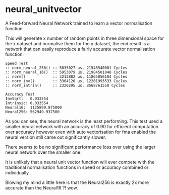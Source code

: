 # neural_unitvector
A Feed-forward Neural Network trained to learn a vector normalisation function.

This will generate x number of random points in three dimensional space for the x dataset and normalise them for the y dataset, the end result is a network that can easily reproduce a fairly accurate vector normalisation function.

```
Speed Test
:: norm_neural_256() :: 5835027 μs, 21548540001 Cycles
:: norm_neural_16()  :: 5953079 μs, 21984501048 Cycles
:: norm()            :: 3212882 μs, 11865056104 Cycles
:: norm_inv()        :: 3304120 μs, 12201993533 Cycles
:: norm_intrin()     :: 2320295 μs, 8568761550 Cycles

Accuracy Test
InvSqrt:   0.033554
Intrinsic: 0.033554
Neural16:  1125899.875000
Neural256: 562949.937500
```

As you can see, the neural network is the least performing. This test used a smaller neural network with an accuracy of 0.90 for efficient computation over accuracy however even with auto vectorisation for fma enabled the neural version still came out significantly slower.

There seems to be no significant performance loss over using the larger neural network over the smaller one.

It is unlikely that a neural unit vector function will ever compete with the traditional normalisation functions in speed or accuracy combined or individually.

Blowing my mind a little here is that the Neural256 is exactly 2x more accurate than the Neural16 ?! wow.
